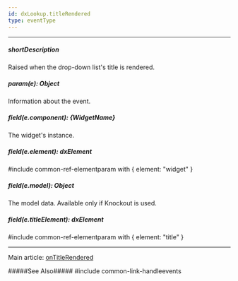```yaml
---
id: dxLookup.titleRendered
type: eventType
---
```

---
##### shortDescription
Raised when the drop-down list's title is rendered.

##### param(e): Object
Information about the event.

##### field(e.component): {WidgetName}
The widget's instance.

##### field(e.element): dxElement
#include common-ref-elementparam with { element: "widget" }

##### field(e.model): Object
The model data. Available only if Knockout is used.

##### field(e.titleElement): dxElement
#include common-ref-elementparam with { element: "title" }

---
Main article: [onTitleRendered](/api-reference/10%20UI%20Widgets/dxLookup/1%20Configuration/onTitleRendered.md '/Documentation/ApiReference/UI_Widgets/dxLookup/Configuration/#onTitleRendered')

#####See Also#####
#include common-link-handleevents